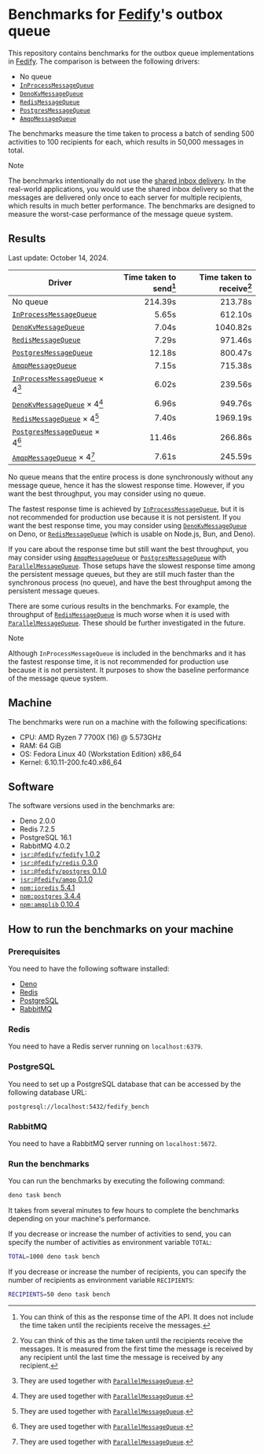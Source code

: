 Benchmarks for [Fedify]'s outbox queue
====================================

This repository contains benchmarks for the outbox queue implementations in
[Fedify].  The comparison is between the following drivers:

 -  No queue
 -  [`InProcessMessageQueue`]
 -  [`DenoKvMessageQueue`]
 -  [`RedisMessageQueue`]
 -  [`PostgresMessageQueue`]
 -  [`AmqpMessageQueue`]

The benchmarks measure the time taken to process a batch of sending 500
activities to 100 recipients for each, which results in 50,000 messages
in total.

> [!NOTE]
> The benchmarks intentionally do not use the [shared inbox delivery].
> In the real-world applications, you would use the shared inbox delivery
> so that the messages are delivered only once to each server for multiple
> recipients, which results in much better performance.  The benchmarks
> are designed to measure the worst-case performance of the message queue
> system.

[Fedify]: https://fedify.dev/
[`InProcessMessageQueue`]: https://fedify.dev/manual/mq#inprocessmessagequeue
[`DenoKvMessageQueue`]: https://fedify.dev/manual/mq#denokvmessagequeue-deno-only
[`RedisMessageQueue`]: https://fedify.dev/manual/mq#redismessagequeue
[`PostgresMessageQueue`]: https://fedify.dev/manual/mq#postgresmessagequeue
[`AmqpMessageQueue`]: https://unstable.fedify.dev/manual/mq#amqpmessagequeue
[shared inbox delivery]: https://www.w3.org/TR/activitypub/#shared-inbox-delivery


Results
-------

Last update: October 14, 2024.

| Driver                            | Time taken to send[^1] | Time taken to receive[^2] |
| --------------------------------- | ---------------------: | ------------------------: |
| No queue                          |                214.39s |                   213.78s |
| [`InProcessMessageQueue`]         |                  5.65s |                   612.10s |
| [`DenoKvMessageQueue`]            |                  7.04s |                  1040.82s |
| [`RedisMessageQueue`]             |                  7.29s |                   971.46s |
| [`PostgresMessageQueue`]          |                 12.18s |                   800.47s |
| [`AmqpMessageQueue`]              |                  7.15s |                   715.38s |
| [`InProcessMessageQueue`] × 4[^3] |                  6.02s |                   239.56s |
| [`DenoKvMessageQueue`] × 4[^3]    |                  6.96s |                   949.76s |
| [`RedisMessageQueue`] × 4[^3]     |                  7.40s |                  1969.19s |
| [`PostgresMessageQueue`] × 4[^3]  |                 11.46s |                   266.86s |
| [`AmqpMessageQueue`] × 4[^3]      |                  7.61s |                   245.59s |

No queue means that the entire process is done synchronously without any
message queue, hence it has the slowest response time.  However, if you want
the best throughput, you may consider using no queue.

The fastest response time is achieved by [`InProcessMessageQueue`], but it is
not recommended for production use because it is not persistent.  If you want
the best response time, you may consider using [`DenoKvMessageQueue`] on Deno,
or [`RedisMessageQueue`] (which is usable on Node.js, Bun, and Deno).

If you care about the response time but still want the best throughput, you may
consider using [`AmqpMessageQueue`] or [`PostgresMessageQueue`] with
[`ParallelMessageQueue`].  Those setups have the slowest response time among
the persistent message queues, but they are still much faster than
the synchronous process (no queue), and have the best throughput among
the persistent message queues.

There are some curious results in the benchmarks.  For example, the throughput
of [`RedisMessageQueue`] is much worse when it is used with
[`ParallelMessageQueue`].  These should be further investigated in the future.

> [!NOTE]
> Although `InProcessMessageQueue` is included in the benchmarks and it has
> the fastest response time, it is not recommended for production use because
> it is not persistent.  It purposes to show the baseline performance of the
> message queue system.

[^1]: You can think of this as the response time of the API.  It does not
      include the time taken until the recipients receive the messages.
[^2]: You can think of this as the time taken until the recipients receive the
      messages.  It is measured from the first time the message is received by
      any recipient until the last time the message is received by any
      recipient.
[^3]: They are used together with [`ParallelMessageQueue`].

[`ParallelMessageQueue`]: https://fedify.dev/manual/mq#parallel-message-processing


Machine
-------

The benchmarks were run on a machine with the following specifications:

 -  CPU: AMD Ryzen 7 7700X (16) @ 5.573GHz
 -  RAM: 64 GiB
 -  OS: Fedora Linux 40 (Workstation Edition) x86_64
 -  Kernel: 6.10.11-200.fc40.x86_64


Software
--------

The software versions used in the benchmarks are:

 -  Deno 2.0.0
 -  Redis 7.2.5
 -  PostgreSQL 16.1
 -  RabbitMQ 4.0.2
 -  [`jsr:@fedify/fedify` 1.0.2](https://github.com/dahlia/fedify/tree/1.0.2)
 -  [`jsr:@fedify/redis` 0.3.0](https://github.com/dahlia/fedify-redis/tree/0.3.0)
 -  [`jsr:@fedify/postgres` 0.1.0](https://github.com/dahlia/fedify-postgres/tree/0.1.0)
 -  [`jsr:@fedify/amqp` 0.1.0](https://github.com/dahlia/fedify-amqp/tree/0.1.0)
 -  [`npm:ioredis` 5.4.1](https://github.com/redis/ioredis/tree/v5.4.1)
 -  [`npm:postgres` 3.4.4](https://github.com/porsager/postgres/tree/v3.4.4)
 -  [`npm:amqplib` 0.10.4](https://github.com/amqp-node/amqplib/tree/v0.10.4)


How to run the benchmarks on your machine
-----------------------------------------

### Prerequisites

You need to have the following software installed:

 -  [Deno]
 -  [Redis]
 -  [PostgreSQL]
 -  [RabbitMQ]

[Deno]: https://deno.land/
[Redis]: https://redis.io/
[PostgreSQL]: https://www.postgresql.org/
[RabbitMQ]: https://www.rabbitmq.com/

### Redis

You need to have a Redis server running on `localhost:6379`.

### PostgreSQL

You need to set up a PostgreSQL database that can be accessed by the following
database URL:

~~~~
postgresql://localhost:5432/fedify_bench
~~~~

### RabbitMQ

You need to have a RabbitMQ server running on `localhost:5672`.

### Run the benchmarks

You can run the benchmarks by executing the following command:

~~~~ bash
deno task bench
~~~~

It takes from several minutes to few hours to complete the benchmarks depending
on your machine's performance.

If you decrease or increase the number of activities to send, you can specify
the number of activities as environment variable `TOTAL`:

~~~~ bash
TOTAL=1000 deno task bench
~~~~

If you decrease or increase the number of recipients, you can specify the number
of recipients as environment variable `RECIPIENTS`:

~~~~ bash
RECIPIENTS=50 deno task bench
~~~~
